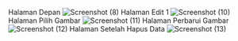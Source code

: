 Halaman Depan
![Screenshot (8)](https://user-images.githubusercontent.com/90499421/141408816-d9609d93-0d90-4c96-9f58-b460bef1e990.png)
Halaman Edit 1
![Screenshot (10)](https://user-images.githubusercontent.com/90499421/141408853-2ce2f3ef-3759-4ac1-b5cc-38589a99294c.png)
Halaman Pilih Gambar
![Screenshot (11)](https://user-images.githubusercontent.com/90499421/141408859-9633a4ab-5e14-429f-83f8-3f322e65c1bd.png)
Halaman Perbarui Gambar
![Screenshot (12)](https://user-images.githubusercontent.com/90499421/141408886-6261eed6-ab12-4932-90ce-2e79e0b76180.png)
Halaman Setelah Hapus Data
![Screenshot (13)](https://user-images.githubusercontent.com/90499421/141408902-90d3e72a-718f-41e2-b171-3f9aabb6ac5a.png)
